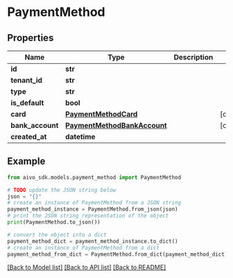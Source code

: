 # PaymentMethod

## Properties

Name | Type | Description | Notes
------------ | ------------- | ------------- | -------------
**id** | **str** |  |
**tenant_id** | **str** |  |
**type** | **str** |  |
**is_default** | **bool** |  |
**card** | [**PaymentMethodCard**](PaymentMethodCard.md) |  | [optional]
**bank_account** | [**PaymentMethodBankAccount**](PaymentMethodBankAccount.md) |  | [optional]
**created_at** | **datetime** |  |

## Example

```python
from aivo_sdk.models.payment_method import PaymentMethod

# TODO update the JSON string below
json = "{}"
# create an instance of PaymentMethod from a JSON string
payment_method_instance = PaymentMethod.from_json(json)
# print the JSON string representation of the object
print(PaymentMethod.to_json())

# convert the object into a dict
payment_method_dict = payment_method_instance.to_dict()
# create an instance of PaymentMethod from a dict
payment_method_from_dict = PaymentMethod.from_dict(payment_method_dict)
```

[[Back to Model list]](../README.md#documentation-for-models) [[Back to API list]](../README.md#documentation-for-api-endpoints) [[Back to README]](../README.md)
